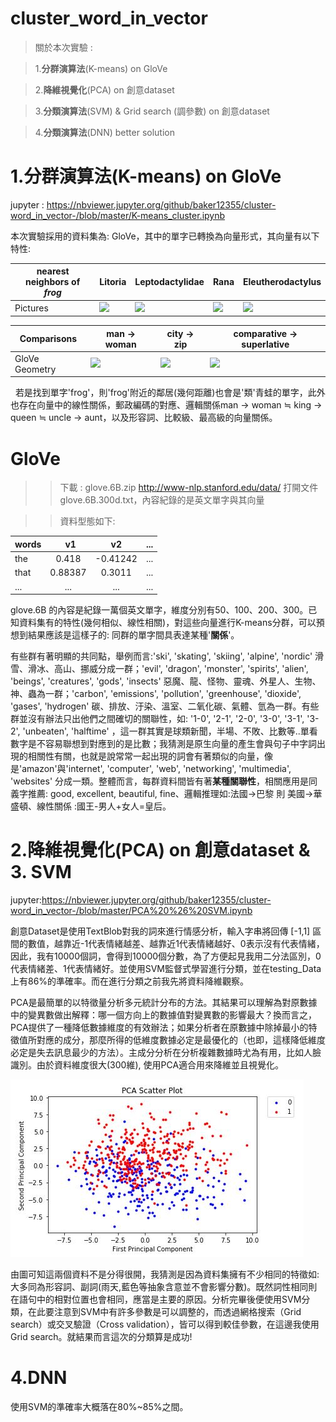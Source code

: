 # cluster_word_in_vector



>關於本次實驗 : 

>1.**分群演算法**(K-means) on GloVe

>2.**降維視覺化**(PCA) on 創意dataset

>3.**分類演算法**(SVM) & Grid search (調參數) on 創意dataset 

>4.**分類演算法**(DNN) better solution

# 1.分群演算法(K-means) on GloVe

 jupyter : https://nbviewer.jupyter.org/github/baker12355/cluster-word_in_vector-/blob/master/K-means_cluster.ipynb

本次實驗採用的資料集為: GloVe，其中的單字已轉換為向量形式，其向量有以下特性:

| nearest neighbors of <br/> <em>frog</em> | Litoria             |  Leptodactylidae | Rana | Eleutherodactylus |
| --- | ------------------------------- | ------------------- | ---------------- | ------------------- |
| Pictures | <img src="http://nlp.stanford.edu/projects/glove/images/litoria.jpg"></img> | <img src="http://nlp.stanford.edu/projects/glove/images/leptodactylidae.jpg"></img> | <img src="http://nlp.stanford.edu/projects/glove/images/rana.jpg"></img> | <img src="http://nlp.stanford.edu/projects/glove/images/eleutherodactylus.jpg"></img> |

| Comparisons | man -> woman             |  city -> zip | comparative -> superlative |
| --- | ------------------------|-------------------------|-------------------------|
| GloVe Geometry | <img src="http://nlp.stanford.edu/projects/glove/images/man_woman_small.jpg"></img>  | <img src="http://nlp.stanford.edu/projects/glove/images/city_zip_small.jpg"></img> | <img src="http://nlp.stanford.edu/projects/glove/images/comparative_superlative_small.jpg"></img> |


    若是找到單字'frog'，則'frog'附近的鄰居(幾何距離)也會是'類'青蛙的單字，此外也存在向量中的線性關係，郵政編碼的對應、邏輯關係man -> woman ≒ king -> queen ≒ uncle -> aunt，以及形容詞、比較級、最高級的向量關係。

# GloVe

>>下載 : glove.6B.zip http://www-nlp.stanford.edu/data/
>>打開文件glove.6B.300d.txt，內容紀錄的是英文單字與其向量

>>資料型態如下: 

| words  |   v1  |   v2    | ... |
| :----- |:-----:| :-----: | --: |
| the    | 0.418 | -0.41242| ... |
| that   | 0.88387 | 0.3011 | ... |
| ...    | ...   | ...     | ... | 

glove.6B 的內容是紀錄一萬個英文單字，維度分別有50、100、200、300。已知資料集有的特性(幾何相似、線性相關)，對這些向量進行K-means分群，可以預想到結果應該是這樣子的: 同群的單字間具表達某種'**關係**'。



有些群有著明顯的共同點，舉例而言:'ski', 'skating', 'skiing', 'alpine', 'nordic' 滑雪、滑冰、高山、挪威分成一群；'evil', 'dragon', 'monster', 'spirits', 'alien', 'beings', 'creatures', 'gods', 'insects' 惡魔、龍、怪物、靈魂、外星人、生物、神、蟲為一群；'carbon', 'emissions', 'pollution', 'greenhouse', 'dioxide', 'gases', 'hydrogen' 碳、排放、汙染、溫室、二氧化碳、氣體、氫為一群。有些群並沒有辦法只出他們之間確切的關聯性，如:
'1-0', '2-1', '2-0', '3-0', '3-1', '3-2', 'unbeaten', 'halftime' ，這一群其實是球類新聞，半場、不敗、比數等..單看數字是不容易聯想到對應到的是比數；我猜測是原生向量的產生會與句子中字詞出現的相關性有關，也就是說常常一起出現的詞會有著類似的向量，像是'amazon'與'internet', 'computer', 'web', 'networking', 'multimedia', 'websites' 分成一類。整體而言，每群資料間皆有著**某種關聯性**，相關應用是同義字推薦: good, excellent, beautiful, fine、邏輯推理如:法國->巴黎 則 美國->華盛頓、線性關係 :國王-男人+女人=皇后。


# 2.降維視覺化(PCA) on 創意dataset & 3. SVM

jupyter:https://nbviewer.jupyter.org/github/baker12355/cluster-word_in_vector-/blob/master/PCA%20%26%20SVM.ipynb

創意Dataset是使用TextBlob對我的詞來進行情感分析，輸入字串將回傳 [-1,1] 區間的數值，越靠近-1代表情緒越差、越靠近1代表情緒越好、0表示沒有代表情緒，因此，我有10000個詞，會得到10000個分數，為了方便起見我用二分法區別，0代表情緒差、1代表情緒好。並使用SVM監督式學習進行分類，並在testing_Data上有86%的準確率。而在進行分類之前我先將資料降維觀察。

PCA是最簡單的以特徵量分析多元統計分布的方法。其結果可以理解為對原數據中的變異數做出解釋：哪一個方向上的數據值對變異數的影響最大？換而言之，PCA提供了一種降低數據維度的有效辦法；如果分析者在原數據中除掉最小的特徵值所對應的成分，那麼所得的低維度數據必定是最優化的（也即，這樣降低維度必定是失去訊息最少的方法）。主成分分析在分析複雜數據時尤為有用，比如人臉識別。由於資料維度很大(300維), 使用PCA適合用來降維並且視覺化。

![GITHUB](https://github.com/baker12355/cluster-word_in_vector-/blob/master/distribution.JPG)

由圖可知這兩個資料不是分得很開，我猜測是因為資料集擁有不少相同的特徵如:大多同為形容詞、副詞(雨天,藍色等抽象含意並不會影響分數)。既然詞性相同則在語句中的相對位置也會相同，應當是主要的原因。分析完畢後便使用SVM分類，在此要注意到SVM中有許多參數是可以調整的，而透過網格搜索（Grid search）或交叉驗證（Cross validation），皆可以得到較佳參數，在這邊我使用Grid search。就結果而言這次的分類算是成功!

# 4.DNN

使用SVM的準確率大概落在80%~85%之間。











